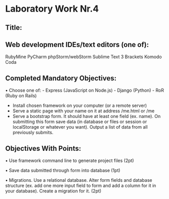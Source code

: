 Laboratory Work Nr.4
====================
Title:
------
Web development IDEs/text editors (one of):
--------------------------------------------

RubyMine
PyCharm
phpStorm/webStorm
Sublime Text 3
Brackets
Komodo
Coda

Completed Mandatory Objectives:
--------------------
•	Choose one of:
	- Express (JavaScript on Node.js)
	- Django (Python)
	- RoR (Ruby on Rails)
*	Install chosen framework on your computer (or a remote server)
*	Serve a static page with your name on it at address /me.html or /me
*	Serve a bootstrap form. It should have at least one field (ex. name). On submitting this form save data (in database or files or session or localStorage or whatever you want). Output a list of data from all previously submits.

Objectives With Points:
----------------------
•	Use framework command line to generate project files (2pt)

•	Save data submitted through form into database (1pt)

•	Migrations. Use a relational database. Alter form fields and database structure (ex. add one more input field to form and add a column for it in your database). Create a migration for it. (2pt)
